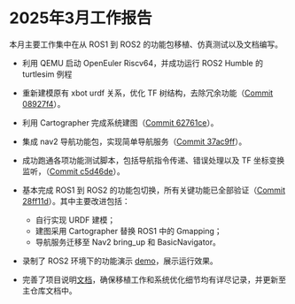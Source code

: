 # 2025年3月工作报告

本月主要工作集中在从 ROS1 到 ROS2 的功能包移植、仿真测试以及文档编写。

- 利用 QEMU 启动 OpenEuler Riscv64，并成功运行 ROS2 Humble 的 turtlesim 例程

- 重新建模原有 xbot urdf 关系，优化 TF 树结构，去除冗余功能（[Commit 08927f4](https://github.com/lalafua/sim_llm/commit/08927f4324a0d1947db81fad6724e0f5acb447b4)）。
  
- 利用 Cartographer 完成系统建图（[Commit 62761ce](https://github.com/lalafua/sim_llm/commit/62761cecf44a62b2cc18f9955b5678eb47500627)）。

- 集成 nav2 导航功能包，实现简单导航服务（[Commit 37ac9ff](https://github.com/lalafua/sim_llm/commit/37ac9ff74110607814f9fc79936a92a7b4b2db54)）。

- 成功跑通各项功能测试脚本，包括导航指令传递、错误处理以及 TF 坐标变换监听，（[Commit c5d46de](https://github.com/lalafua/sim_llm/commit/c5d46de6774ce13b59210861f92e058b27684cac)）。

- 基本完成 ROS1 到 ROS2 的功能包切换，所有关键功能已全部验证（[Commit 28ff11d](https://github.com/lalafua/sim_llm/commit/28ff11ded28a7dcd49bf2e4443dfa504265d92a8)）。其中主要改进包括：
    - 自行实现 URDF 建模；
    - 建图采用 Cartographer 替换 ROS1 中的 Gmapping；
    - 导航服务迁移至 Nav2 bring_up 和 BasicNavigator。

- 录制了 ROS2 环境下的功能演示 [demo](https://github.com/lalafua/sim_llm/blob/main/assets/demo_ROS2.webm)，展示运行效果。

- 完善了项目说明[文档](https://github.com/lalafua/sim_llm/blob/main/README.md)，确保移植工作和系统优化细节均有详尽记录，并更新至主仓库文档中。

